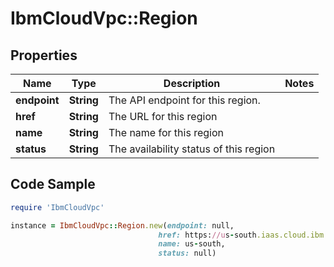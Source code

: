 # IbmCloudVpc::Region

## Properties

Name | Type | Description | Notes
------------ | ------------- | ------------- | -------------
**endpoint** | **String** | The API endpoint for this region. | 
**href** | **String** | The URL for this region | 
**name** | **String** | The name for this region | 
**status** | **String** | The availability status of this region | 

## Code Sample

```ruby
require 'IbmCloudVpc'

instance = IbmCloudVpc::Region.new(endpoint: null,
                                 href: https://us-south.iaas.cloud.ibm.com/v1/regions/us-south,
                                 name: us-south,
                                 status: null)
```


